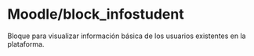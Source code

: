 # Moodle/block_infostudent
Bloque para visualizar información básica de los usuarios existentes en la plataforma.
